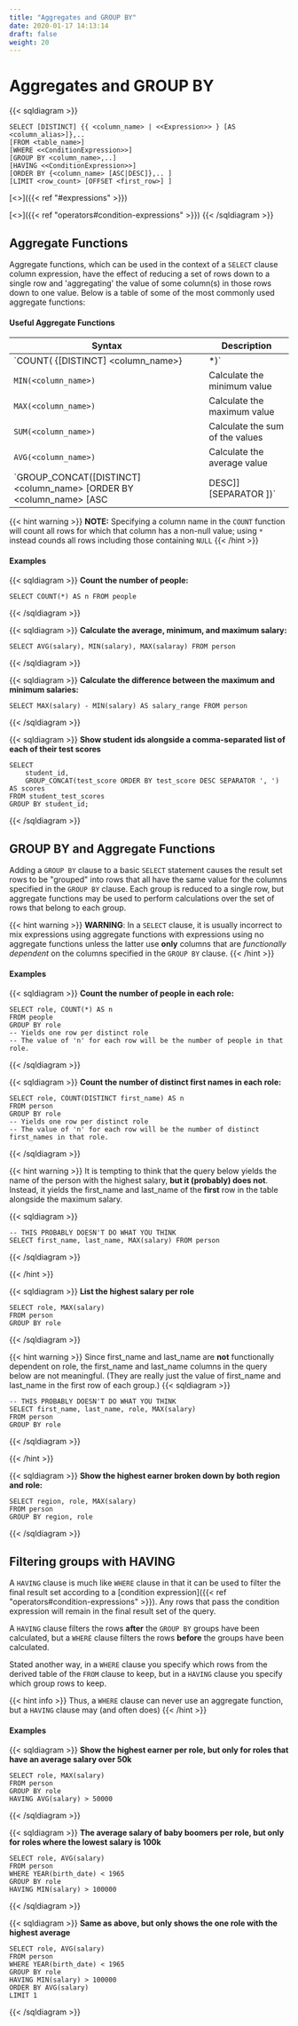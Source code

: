 ```yaml
---
title: "Aggregates and GROUP BY"
date: 2020-01-17 14:13:14
draft: false
weight: 20
---
```


# Aggregates and GROUP BY

{{< sqldiagram >}}
```mysql
SELECT [DISTINCT] {{ <column_name> | <<Expression>> } [AS <column_alias>]},..
[FROM <table_name>]
[WHERE <<ConditionExpression>>]
[GROUP BY <column_name>,..]
[HAVING <<ConditionExpression>>]
[ORDER BY {<column_name> [ASC|DESC]},.. ]
[LIMIT <row_count> [OFFSET <first_row>] ]
```
[<<Expression>>]({{< ref "#expressions" >}})

[<<ConditionExpression>>]({{< ref "operators#condition-expressions" >}})
{{< /sqldiagram >}}

## Aggregate Functions

Aggregate functions, which can be used in the context of a `SELECT` clause column expression, have the effect of reducing a set of rows down to a single row and 'aggregating' the value of some column(s) in those rows down to one value.  Below is a table of some of the most commonly used aggregate functions:

#### Useful Aggregate Functions

| Syntax | Description |
|------|-------------|
| `COUNT( {[DISTINCT] <column_name>} | *)` | Count the number of rows.  If the `DISTINCT` option is used, the number of distinct values in the specified column are counted instead. |
| `MIN(<column_name>)` | Calculate the minimum value |
| `MAX(<column_name>)` | Calculate the maximum value |
| `SUM(<column_name>)` | Calculate the sum of the values |
| `AVG(<column_name>)` | Calculate the average value |
| `GROUP_CONCAT([DISTINCT] <column_name> [ORDER BY <column_name> [ASC|DESC]] [SEPARATOR <string>])` | Concatenate all the values with the string specified in `<string>` (default is `,`).  The values may be ordered using the `ORDER BY` clause |

{{< hint warning >}}
**NOTE:** Specifying a column name in the `COUNT` function will count all rows for which that column has a non-null value; using `*` instead counds all rows including those containing `NULL`
{{< /hint >}}

#### Examples

{{< sqldiagram >}}
**Count the number of people:**

```mysql
SELECT COUNT(*) AS n FROM people
```
{{< /sqldiagram >}}

{{< sqldiagram >}}
**Calculate the average, minimum, and maximum salary:**

```mysql
SELECT AVG(salary), MIN(salary), MAX(salaray) FROM person
```
{{< /sqldiagram >}}

{{< sqldiagram >}}
**Calculate the difference between the maximum and minimum salaries:**

```mysql
SELECT MAX(salary) - MIN(salary) AS salary_range FROM person
```
{{< /sqldiagram >}}

{{< sqldiagram >}}
**Show student ids alongside a comma-separated list of each of their test scores**
```mysql
SELECT 
    student_id,
    GROUP_CONCAT(test_score ORDER BY test_score DESC SEPARATOR ', ') AS scores
FROM student_test_scores
GROUP BY student_id;
```
{{< /sqldiagram >}}

## GROUP BY and Aggregate Functions

Adding a `GROUP BY` clause to a basic `SELECT` statement causes the result set rows to be "grouped" into rows that all have the same value for the columns specified in the `GROUP BY` clause.  Each group is reduced to a single row, but aggregate functions may be used to perform calculations over the set of rows that belong to each group.

{{< hint warning >}}
**WARNING**: In a `SELECT` clause, it is usually incorrect to mix expressions using aggregate functions with expressions using no aggregate functions unless the latter use **only** columns that are *functionally dependent* on the columns specified in the `GROUP BY` clause.
{{< /hint >}}

#### Examples

{{< sqldiagram >}}
**Count the number of people in each role:**

```mysql
SELECT role, COUNT(*) AS n
FROM people
GROUP BY role
-- Yields one row per distinct role
-- The value of 'n' for each row will be the number of people in that role.
```
{{< /sqldiagram >}}


{{< sqldiagram >}}
**Count the number of distinct first names in each role:**

```mysql
SELECT role, COUNT(DISTINCT first_name) AS n
FROM person
GROUP BY role
-- Yields one row per distinct role
-- The value of 'n' for each row will be the number of distinct first_names in that role.
```
{{< /sqldiagram >}}

{{< hint warning >}}
It is tempting to think that the query below yields the name of the person with the highest salary, **but it (probably) does not**.  Instead, it yields the first_name and last_name of the **first** row in the table alongside the maximum salary.

{{< sqldiagram >}}
```mysql
-- THIS PROBABLY DOESN'T DO WHAT YOU THINK
SELECT first_name, last_name, MAX(salary) FROM person
```
{{< /sqldiagram >}}

{{< /hint >}}

{{< sqldiagram >}}
**List the highest salary per role**
```mysql
SELECT role, MAX(salary)
FROM person
GROUP BY role
```
{{< /sqldiagram >}}

{{< hint warning >}}
Since first_name and last_name are **not** functionally dependent on role, the first_name and last_name columns in the query below are not meaningful.  (They are really just the value of first_name and last_name in the first row of each group.)
{{< sqldiagram >}}
```mysql
-- THIS PROBABLY DOESN'T DO WHAT YOU THINK
SELECT first_name, last_name, role, MAX(salary)
FROM person
GROUP BY role
```
{{< /sqldiagram >}}

{{< /hint >}}

{{< sqldiagram >}}
**Show the highest earner broken down by both region and role:**
```mysql
SELECT region, role, MAX(salary)
FROM person
GROUP BY region, role
```
{{< /sqldiagram >}}

## Filtering groups with HAVING

A `HAVING` clause is much like `WHERE` clause in that it can be used to filter the final result set according to a [condition expression]({{< ref "operators#condition-expressions" >}}).  Any rows that pass the condition expression will remain in the final result set of the query.

A `HAVING` clause filters the rows **after** the `GROUP BY` groups have been calculated, but a `WHERE` clause filters the rows **before** the groups have been calculated.

Stated another way, in a `WHERE` clause you specify which rows from the derived table of the `FROM` clause to keep, but in a `HAVING` clause you specify which group rows to keep.

{{< hint info >}}
Thus, a `WHERE` clause can never use an aggregate function, but a `HAVING` clause may (and often does)
{{< /hint >}}

#### Examples

{{< sqldiagram >}}
**Show the highest earner per role, but only for roles that have an average salary over 50k**
```mysql
SELECT role, MAX(salary) 
FROM person
GROUP BY role
HAVING AVG(salary) > 50000
```
{{< /sqldiagram >}}

{{< sqldiagram >}}
**The average salary of baby boomers per role, but only for roles where the lowest salary is 100k**
```mysql
SELECT role, AVG(salary)
FROM person
WHERE YEAR(birth_date) < 1965
GROUP BY role
HAVING MIN(salary) > 100000
```
{{< /sqldiagram >}}

{{< sqldiagram >}}
**Same as above, but only shows the one role with the highest average**
```mysql
SELECT role, AVG(salary)
FROM person
WHERE YEAR(birth_date) < 1965
GROUP BY role
HAVING MIN(salary) > 100000
ORDER BY AVG(salary)
LIMIT 1
```
{{< /sqldiagram >}}